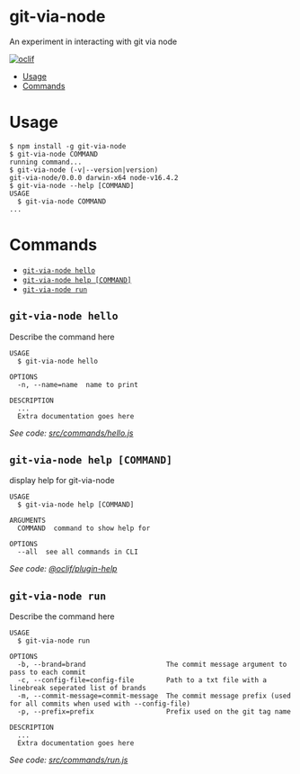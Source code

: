git-via-node
============

An experiment in interacting with git via node

[![oclif](https://img.shields.io/badge/cli-oclif-brightgreen.svg)](https://oclif.io)

<!-- toc -->
* [Usage](#usage)
* [Commands](#commands)
<!-- tocstop -->
# Usage
<!-- usage -->
```sh-session
$ npm install -g git-via-node
$ git-via-node COMMAND
running command...
$ git-via-node (-v|--version|version)
git-via-node/0.0.0 darwin-x64 node-v16.4.2
$ git-via-node --help [COMMAND]
USAGE
  $ git-via-node COMMAND
...
```
<!-- usagestop -->
# Commands
<!-- commands -->
* [`git-via-node hello`](#git-via-node-hello)
* [`git-via-node help [COMMAND]`](#git-via-node-help-command)
* [`git-via-node run`](#git-via-node-run)

## `git-via-node hello`

Describe the command here

```
USAGE
  $ git-via-node hello

OPTIONS
  -n, --name=name  name to print

DESCRIPTION
  ...
  Extra documentation goes here
```

_See code: [src/commands/hello.js](https://github.com/jamesrwilliams/git-via-node/blob/v0.0.0/src/commands/hello.js)_

## `git-via-node help [COMMAND]`

display help for git-via-node

```
USAGE
  $ git-via-node help [COMMAND]

ARGUMENTS
  COMMAND  command to show help for

OPTIONS
  --all  see all commands in CLI
```

_See code: [@oclif/plugin-help](https://github.com/oclif/plugin-help/blob/v3.2.3/src/commands/help.ts)_

## `git-via-node run`

Describe the command here

```
USAGE
  $ git-via-node run

OPTIONS
  -b, --brand=brand                    The commit message argument to pass to each commit
  -c, --config-file=config-file        Path to a txt file with a linebreak seperated list of brands
  -m, --commit-message=commit-message  The commit message prefix (used for all commits when used with --config-file)
  -p, --prefix=prefix                  Prefix used on the git tag name

DESCRIPTION
  ...
  Extra documentation goes here
```

_See code: [src/commands/run.js](https://github.com/jamesrwilliams/git-via-node/blob/v0.0.0/src/commands/run.js)_
<!-- commandsstop -->
